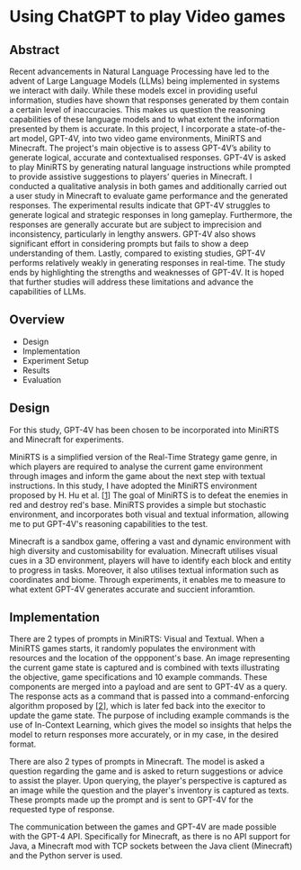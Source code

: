 # Using ChatGPT to play Video games

## Abstract
Recent advancements in Natural Language Processing have led to the advent of Large Language Models (LLMs) being implemented in systems we interact with daily. While these models excel in providing useful information, studies have shown that responses generated by them contain a certain level of inaccuracies. This makes us question the reasoning capabilities of these language models and to what extent the information presented by them is accurate. In this project, I incorporate a state-of-the-art model, GPT-4V, into two video game environments, MiniRTS and Minecraft. The project's main objective is to assess GPT-4V’s ability to generate logical, accurate and contextualised responses. GPT-4V is asked to play MiniRTS by generating natural language instructions while prompted to provide assistive suggestions to players’ queries in Minecraft. I conducted a qualitative analysis in both games and additionally carried out a user study in Minecraft to evaluate game performance and the generated responses. The experimental results indicate that GPT-4V struggles to generate logical and strategic responses in long gameplay. Furthermore, the responses are generally accurate but are subject to imprecision and inconsistency, particularly in lengthy answers. GPT-4V also shows significant effort in considering prompts but fails to show a deep understanding of them. Lastly, compared to existing studies, GPT-4V performs relatively weakly in generating responses in real-time. The study ends by highlighting the strengths and weaknesses of GPT-4V. It is hoped that further studies will address these limitations and advance the capabilities of LLMs.

## Overview
<ul>
  <li>Design</li>
  <li>Implementation</li>
  <li>Experiment Setup</li>
  <li>Results</li>
  <li>Evaluation</li>
</ul>

## Design
For this study, GPT-4V has been chosen to be incorporated into MiniRTS and Minecraft for experiments.

MiniRTS is a simplified version of the Real-Time Strategy game genre, in which players are required to analyse the current game environment through images and inform the game about the next step with textual instructions. In this study, I have adopted the MiniRTS environment proposed by H. Hu et al. [[1]] The goal of MiniRTS is to defeat the enemies in red and destroy red's base. MiniRTS provides a simple but stochastic environment, and incorporates both visual and textual information, allowing me to put GPT-4V's reasoning capabilities to the test. 

Minecraft is a sandbox game, offering a vast and dynamic environment with high diversity and customisability for evaluation. Minecraft utilises visual cues in a 3D environment, players will have to identify each block and entity to progress in tasks. Moreover, it also utilises textual information such as coordinates and biome. Through experiments, it enables me to measure to what extent GPT-4V generates accurate and succient inforamtion.      

## Implementation
There are 2 types of prompts in MiniRTS: Visual and Textual. When a MiniRTS games starts, it randomly populates the environment with resources and the location of the oppponent's base. An image representing the current game state is captured and is combined with texts illustrating the objective, game specifications and 10 example commands. These components are merged into a payload and are sent to GPT-4V as a query. The response acts as a command that is passed into a command-enforcing algorithm proposed by [[2]], which is later fed back into the execitor to update the game state. The purpose of including example commands is the use of In-Context Learning, which gives the model so insights that helps the model to return responses more accurately, or in my case, in the desired format.

There are also 2 types of prompts in Minecraft. The model is asked a question regarding the game and is asked to return suggestions or advice to assist the player. Upon querying, the player's perspective is captured as an image while the question and the player's inventory is captured as texts. These prompts made up the prompt and is sent to GPT-4V for the requested type of response. 

The communication between the games and GPT-4V are made possible with the GPT-4 API. Specifically for Minecraft, as there is no API support for Java, a Minecraft mod with TCP sockets between the Java client (Minecraft) and the Python server is used. 


[1]:https://arxiv.org/abs/1906.00744
[2]:https://proceedings.neurips.cc/paper_files/paper/2022/file/318f3ae8be3c97cb7555e1c932f472a1-Paper-Conference.pdf
